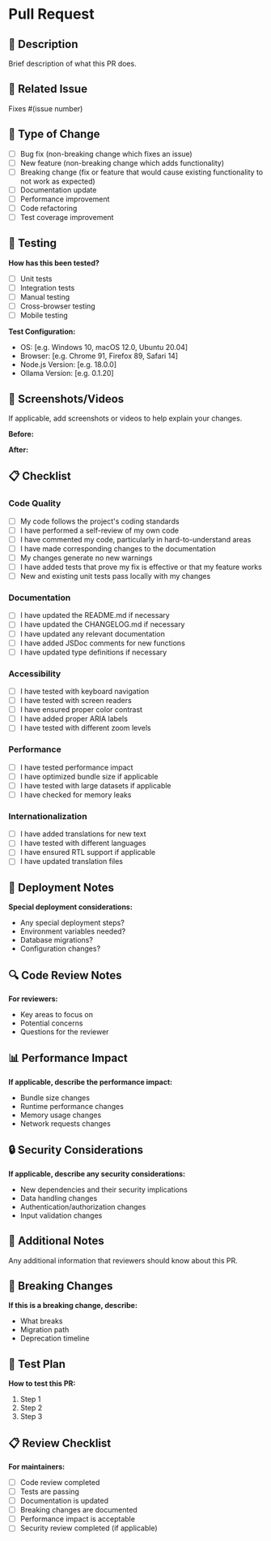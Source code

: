 # Pull Request

## 📝 Description

Brief description of what this PR does.

## 🔗 Related Issue

Fixes #(issue number)

## 🎯 Type of Change

- [ ] Bug fix (non-breaking change which fixes an issue)
- [ ] New feature (non-breaking change which adds functionality)
- [ ] Breaking change (fix or feature that would cause existing functionality to not work as expected)
- [ ] Documentation update
- [ ] Performance improvement
- [ ] Code refactoring
- [ ] Test coverage improvement

## 🧪 Testing

**How has this been tested?**

- [ ] Unit tests
- [ ] Integration tests
- [ ] Manual testing
- [ ] Cross-browser testing
- [ ] Mobile testing

**Test Configuration:**
- OS: [e.g. Windows 10, macOS 12.0, Ubuntu 20.04]
- Browser: [e.g. Chrome 91, Firefox 89, Safari 14]
- Node.js Version: [e.g. 18.0.0]
- Ollama Version: [e.g. 0.1.20]

## 📸 Screenshots/Videos

If applicable, add screenshots or videos to help explain your changes.

**Before:**
<!-- Add before screenshots here -->

**After:**
<!-- Add after screenshots here -->

## 📋 Checklist

### Code Quality
- [ ] My code follows the project's coding standards
- [ ] I have performed a self-review of my own code
- [ ] I have commented my code, particularly in hard-to-understand areas
- [ ] I have made corresponding changes to the documentation
- [ ] My changes generate no new warnings
- [ ] I have added tests that prove my fix is effective or that my feature works
- [ ] New and existing unit tests pass locally with my changes

### Documentation
- [ ] I have updated the README.md if necessary
- [ ] I have updated the CHANGELOG.md if necessary
- [ ] I have updated any relevant documentation
- [ ] I have added JSDoc comments for new functions
- [ ] I have updated type definitions if necessary

### Accessibility
- [ ] I have tested with keyboard navigation
- [ ] I have tested with screen readers
- [ ] I have ensured proper color contrast
- [ ] I have added proper ARIA labels
- [ ] I have tested with different zoom levels

### Performance
- [ ] I have tested performance impact
- [ ] I have optimized bundle size if applicable
- [ ] I have tested with large datasets if applicable
- [ ] I have checked for memory leaks

### Internationalization
- [ ] I have added translations for new text
- [ ] I have tested with different languages
- [ ] I have ensured RTL support if applicable
- [ ] I have updated translation files

## 🚀 Deployment Notes

**Special deployment considerations:**
- Any special deployment steps?
- Environment variables needed?
- Database migrations?
- Configuration changes?

## 🔍 Code Review Notes

**For reviewers:**
- Key areas to focus on
- Potential concerns
- Questions for the reviewer

## 📊 Performance Impact

**If applicable, describe the performance impact:**
- Bundle size changes
- Runtime performance changes
- Memory usage changes
- Network requests changes

## 🔒 Security Considerations

**If applicable, describe any security considerations:**
- New dependencies and their security implications
- Data handling changes
- Authentication/authorization changes
- Input validation changes

## 📝 Additional Notes

Any additional information that reviewers should know about this PR.

## 🎯 Breaking Changes

**If this is a breaking change, describe:**
- What breaks
- Migration path
- Deprecation timeline

## 🧪 Test Plan

**How to test this PR:**
1. Step 1
2. Step 2
3. Step 3

## 📋 Review Checklist

**For maintainers:**
- [ ] Code review completed
- [ ] Tests are passing
- [ ] Documentation is updated
- [ ] Breaking changes are documented
- [ ] Performance impact is acceptable
- [ ] Security review completed (if applicable)
